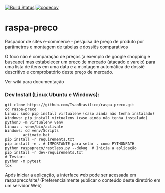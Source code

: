 [![Build Status](https://travis-ci.org/IvanBrasilico/raspa-preco.svg?branch=master)](https://travis-ci.org/IvanBrasilico/raspa-preco) [![codecov](https://codecov.io/gh/IvanBrasilico/raspa-preco/branch/master/graph/badge.svg)](https://codecov.io/gh/IvanBrasilico/raspa-preco)

# raspa-preco
Raspador de sites e-commerce  - pesquisa de preço de produto por parâmetros e montagem de tabelas e dossiês comparativos

O foco não é comparação de preços (a exemplo de google shopping e buscape) mas estabelecer um preço de mercado (atacado e varejo) para uma lista de itens em uma data e a montagem automática de dossiê descritivo e comprobatório deste preço de mercado. 

Ver wiki para documentação

### Dev Install (Linux Ubuntu e Windows):

```
git clone https://github.com/IvanBrasilico/raspa-preco.git
cd raspa-preco
Linux: sudo pip install virtualenv (caso ainda não tenha instalado)
Windows: pip install virtualenv (caso ainda não tenha instalado)
python3 -m virtualenv venv
Linux: . venv/bin/activate
Windows: cd venv/Scripts
        activate.bat
pip install -r requirements.txt
pip install -e . # IMPORTANTE para setar . como PYTHONPATH
python raspapreco/restless.py --debug  # Inicia a aplicação
pip install -r dev-requirements.txt
# Testar:
python -m pytest
tox

```
Após iniciar a aplicação, a interface web pode ser acessada em raspapreco/site/ (Preferencialmente publicar o conteúdo deste diretório em um servidor Web)




